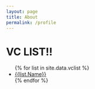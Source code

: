 ```yaml
---
layout: page
title: About
permalink: /profile
---
```


<h1>VC LIST!!</h1>

<ul>
{% for list in site.data.vclist %}
  <li><a href=" list.Name | /vclist }}">{{list.Name}}</a></li>
{% endfor %}
</ul>
